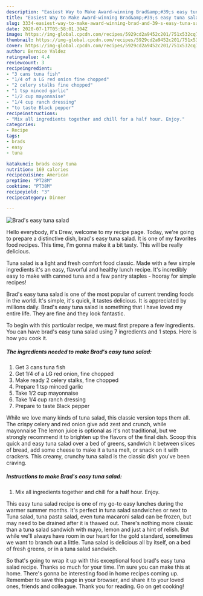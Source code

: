 ```yaml
---
description: "Easiest Way to Make Award-winning Brad&amp;#39;s easy tuna salad"
title: "Easiest Way to Make Award-winning Brad&amp;#39;s easy tuna salad"
slug: 3334-easiest-way-to-make-award-winning-brad-and-39-s-easy-tuna-salad
date: 2020-07-17T05:58:01.304Z
image: https://img-global.cpcdn.com/recipes/5929cd2a9452c201/751x532cq70/brads-easy-tuna-salad-recipe-main-photo.jpg
thumbnail: https://img-global.cpcdn.com/recipes/5929cd2a9452c201/751x532cq70/brads-easy-tuna-salad-recipe-main-photo.jpg
cover: https://img-global.cpcdn.com/recipes/5929cd2a9452c201/751x532cq70/brads-easy-tuna-salad-recipe-main-photo.jpg
author: Bernice Valdez
ratingvalue: 4.4
reviewcount: 3
recipeingredient:
- "3 cans tuna fish"
- "1/4 of a LG red onion fine chopped"
- "2 celery stalks fine chopped"
- "1 tsp minced garlic"
- "1/2 cup mayonnaise"
- "1/4 cup ranch dressing"
- "to taste Black pepper"
recipeinstructions:
- "Mix all ingredients together and chill for a half hour. Enjoy."
categories:
- Recipe
tags:
- brads
- easy
- tuna

katakunci: brads easy tuna 
nutrition: 169 calories
recipecuisine: American
preptime: "PT28M"
cooktime: "PT38M"
recipeyield: "3"
recipecategory: Dinner

---
```



![Brad&#39;s easy tuna salad](https://img-global.cpcdn.com/recipes/5929cd2a9452c201/751x532cq70/brads-easy-tuna-salad-recipe-main-photo.jpg)

Hello everybody, it's Drew, welcome to my recipe page. Today, we're going to prepare a distinctive dish, brad&#39;s easy tuna salad. It is one of my favorites food recipes. This time, I'm gonna make it a bit tasty. This will be really delicious.

Tuna salad is a light and fresh comfort food classic. Made with a few simple ingredients it&#39;s an easy, flavorful and healthy lunch recipe. It&#39;s incredibly easy to make with canned tuna and a few pantry staples - hooray for simple recipes!

Brad&#39;s easy tuna salad is one of the most popular of current trending foods in the world. It's simple, it's quick, it tastes delicious. It is appreciated by millions daily. Brad&#39;s easy tuna salad is something that I have loved my entire life. They are fine and they look fantastic.


To begin with this particular recipe, we must first prepare a few ingredients. You can have brad&#39;s easy tuna salad using 7 ingredients and 1 steps. Here is how you cook it.

<!--inarticleads1-->

##### The ingredients needed to make Brad&#39;s easy tuna salad:

1. Get 3 cans tuna fish
1. Get 1/4 of a LG red onion, fine chopped
1. Make ready 2 celery stalks, fine chopped
1. Prepare 1 tsp minced garlic
1. Take 1/2 cup mayonnaise
1. Take 1/4 cup ranch dressing
1. Prepare to taste Black pepper


While we love many kinds of tuna salad, this classic version tops them all. The crispy celery and red onion give add zest and crunch, while mayonnaise The lemon juice is optional as it&#39;s not traditional, but we strongly recommend it to brighten up the flavors of the final dish. Scoop this quick and easy tuna salad over a bed of greens, sandwich it between slices of bread, add some cheese to make it a tuna melt, or snack on it with crackers. This creamy, crunchy tuna salad is the classic dish you&#39;ve been craving. 

<!--inarticleads2-->

##### Instructions to make Brad&#39;s easy tuna salad:

1. Mix all ingredients together and chill for a half hour. Enjoy.


This easy tuna salad recipe is one of my go-to easy lunches during the warmer summer months. It&#39;s perfect in tuna salad sandwiches or next to Tuna salad, tuna pasta salad, even tuna macaroni salad can be frozen, but may need to be drained after it is thawed out. There&#39;s nothing more classic than a tuna salad sandwich with mayo, lemon and just a hint of relish. But while we&#39;ll always have room in our heart for the gold standard, sometimes we want to branch out a little. Tuna salad is delicious all by itself, on a bed of fresh greens, or in a tuna salad sandwich. 

So that's going to wrap it up with this exceptional food brad&#39;s easy tuna salad recipe. Thanks so much for your time. I'm sure you can make this at home. There's gonna be interesting food in home recipes coming up. Remember to save this page in your browser, and share it to your loved ones, friends and colleague. Thank you for reading. Go on get cooking!
